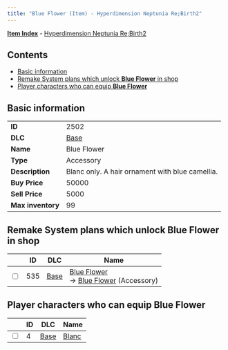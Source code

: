 ```yaml
---
title: "Blue Flower (Item) - Hyperdimension Neptunia Re;Birth2"
---
```


[**Item Index**](/neptunia/rb2/item/index.html) - [Hyperdimension Neptunia Re;Birth2](/neptunia/rb2)

## Contents

- [Basic information](#basic-information)
- [Remake System plans which unlock **Blue Flower** in shop](#remake-system-plans-which-unlock-blue-flower-in-shop)
- [Player characters who can equip **Blue Flower**](#player-characters-who-can-equip-blue-flower)

## Basic information

|   |   |
| -- | -- |
| **ID** | 2502 |
| **DLC** | [Base](/neptunia/rb2/dlc/0-base.html) |
| **Name** | Blue Flower |
| **Type** | Accessory |
| **Description** | Blanc only. A hair ornament with blue camellia. |
| **Buy Price** | 50000 |
| **Sell Price** | 5000 |
| **Max inventory** | 99 |

## Remake System plans which unlock **Blue Flower** in shop

|    | ID | DLC | Name |
| -- | -- | --- | ---- |
| <input type="checkbox" id="rb2-remake-0-535" class="trackbox" /> | 535 | [Base](/neptunia/rb2/dlc/0-base.html) | [Blue Flower](/neptunia/rb2/remake/0-535-blue-flower.html)<br />→ [Blue Flower](/neptunia/rb2/item/0-2502-blue-flower.html) (Accessory) |

## Player characters who can equip **Blue Flower**

|    | ID | DLC | Name |
| -- | -- | --- | ---- |
| <input type="checkbox" id="rb2-player-0-4" class="trackbox" /> | 4 | [Base](/neptunia/rb2/dlc/0-base.html) | [Blanc](/neptunia/rb2/player/0-4-blanc.html) |